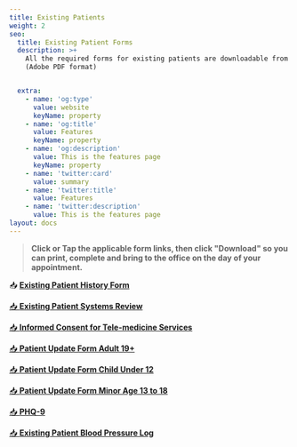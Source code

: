 ```yaml
---
title: Existing Patients
weight: 2
seo:
  title: Existing Patient Forms
  description: >+
    All the required forms for existing patients are downloadable from this page
    (Adobe PDF format)


  extra:
    - name: 'og:type'
      value: website
      keyName: property
    - name: 'og:title'
      value: Features
      keyName: property
    - name: 'og:description'
      value: This is the features page
      keyName: property
    - name: 'twitter:card'
      value: summary
    - name: 'twitter:title'
      value: Features
    - name: 'twitter:description'
      value: This is the features page
layout: docs
---
```

> **Click or Tap the applicable form links, then click "Download" so you can print, complete and bring to the office on the day of your appointment.**

📥 [**Existing Patient History Form**](https://github.com/erik1968/gilman-family-practice/blob/347b25e12d582e63a876c8cc9d997856c86290fd/public/forms/existing-patients/Existing_Patient_Systems_Review.pdf)

[📥 **Existing Patient Systems Review**](https://github.com/erik1968/gilman-family-practice/blob/347b25e12d582e63a876c8cc9d997856c86290fd/public/forms/existing-patients/Existing_Patient_Systems_Review.pdf)

[📥 **Informed Consent for Tele-medicine Services**](https://github.com/erik1968/gilman-family-practice/blob/347b25e12d582e63a876c8cc9d997856c86290fd/public/forms/existing-patients/Informed_Consent_for_Telemedicine-Services.pdf)

[📥 **Patient Update Form Adult 19+**](https://github.com/erik1968/gilman-family-practice/blob/347b25e12d582e63a876c8cc9d997856c86290fd/public/forms/existing-patients/Patient_Update-Form_Adults\_19-and-Older.pdf)

[📥 **Patient Update Form Child Under 12**](https://github.com/erik1968/gilman-family-practice/blob/347b25e12d582e63a876c8cc9d997856c86290fd/public/forms/existing-patients/Patient_Update-Form_Minors_Ages_Under\_12.pdf)

[📥 **Patient Update Form Minor Age 13 to 18**](https://github.com/erik1968/gilman-family-practice/blob/347b25e12d582e63a876c8cc9d997856c86290fd/public/forms/existing-patients/Patient_Update-Form_Minors_Ages\_13-18.pdf)

[📥 **PHQ-9**](https://github.com/erik1968/gilman-family-practice/blob/347b25e12d582e63a876c8cc9d997856c86290fd/public/forms/existing-patients/Existing_Patent_PHQ-9.pdf)

[📥 **Existing Patient Blood Pressure Log**](https://github.com/erik1968/gilman-family-practice/blob/347b25e12d582e63a876c8cc9d997856c86290fd/public/forms/existing-patients/Existing_Patient_BP_Log.pdf)

